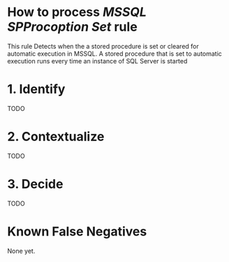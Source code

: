 # How to process *MSSQL SPProcoption Set* rule
This rule Detects when the a stored procedure is set or cleared for automatic execution in MSSQL. A stored procedure that is set to automatic execution runs every time an instance of SQL Server is started

# 1. Identify
TODO

# 2. Contextualize
TODO

# 3. Decide
TODO

# Known False Negatives
None yet.
